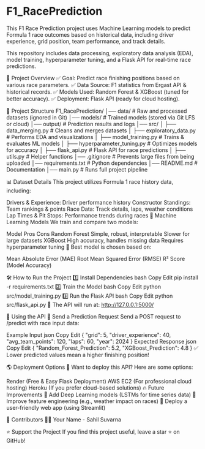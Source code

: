 # F1_RacePrediction
This F1 Race Prediction project uses Machine Learning models to predict Formula 1 race outcomes based on historical data, including driver experience, grid position, team performance, and track details.

This repository includes data processing, exploratory data analysis (EDA), model training, hyperparameter tuning, and a Flask API for real-time race predictions.

📌 Project Overview
✅ Goal: Predict race finishing positions based on various race parameters.
✅ Data Source: F1 statistics from Ergast API & historical records.
✅ Models Used: Random Forest & XGBoost (tuned for better accuracy).
✅ Deployment: Flask API (ready for cloud hosting).

📂 Project Structure
F1_RacePrediction/
│── data/                # Raw and processed datasets (ignored in Git)
│── models/              # Trained models (stored via Git LFS or cloud)
│── output/              # Prediction results and logs
│── src/
│   ├── data_merging.py         # Cleans and merges datasets
│   ├── exploratory_data.py      # Performs EDA and visualizations
│   ├── model_training.py        # Trains & evaluates ML models
│   ├── hyperparameter_tuning.py # Optimizes models for accuracy
│   ├── flask_api.py             # Flask API for race predictions
│   ├── utils.py                 # Helper functions
│── .gitignore            # Prevents large files from being uploaded
│── requirements.txt      # Python dependencies
│── README.md             # Documentation
│── main.py               # Runs full project pipeline

📊 Dataset Details
This project utilizes Formula 1 race history data, including:

Drivers & Experience: Driver performance history
Constructor Standings: Team rankings & points
Race Data: Track details, laps, weather conditions
Lap Times & Pit Stops: Performance trends during races
🤖 Machine Learning Models
We train and compare two models:

Model	Pros	Cons
Random Forest	Simple, robust, interpretable	Slower for large datasets
XGBoost	High accuracy, handles missing data	Requires hyperparameter tuning
🔹 Best model is chosen based on:

Mean Absolute Error (MAE)
Root Mean Squared Error (RMSE)
R² Score (Model Accuracy)

🛠️ How to Run the Project
1️⃣ Install Dependencies
bash
Copy
Edit
pip install -r requirements.txt
2️⃣ Train the Model
bash
Copy
Edit
python src/model_training.py
3️⃣ Run the Flask API
bash
Copy
Edit
python src/flask_api.py
📌 The API will run at: http://127.0.0.1:5000/

🎯 Using the API
🔹 Send a Prediction Request
Send a POST request to /predict with race input data:

Example Input
json
Copy
Edit
{
    "grid": 5,
    "driver_experience": 40,
    "avg_team_points": 120,
    "laps": 60,
    "year": 2024
}
Expected Response
json
Copy
Edit
{
    "Random_Forest_Prediction": 5.2,
    "XGBoost_Prediction": 4.8
}
✅ Lower predicted values mean a higher finishing position!

🌎 Deployment Options
🚀 Want to deploy this API? Here are some options:

Render (Free & Easy Flask Deployment)
AWS EC2 (For professional cloud hosting)
Heroku (If you prefer cloud-based solutions)
🔥 Future Improvements
🔹 Add Deep Learning models (LSTMs for time series data)
🔹 Improve feature engineering (e.g., weather impact on races)
🔹 Deploy a user-friendly web app (using Streamlit)

📜 Contributors
👨‍💻 Your Name - Sahil Suvarna


⭐ Support the Project
If you find this project useful, leave a star ⭐ on GitHub!
